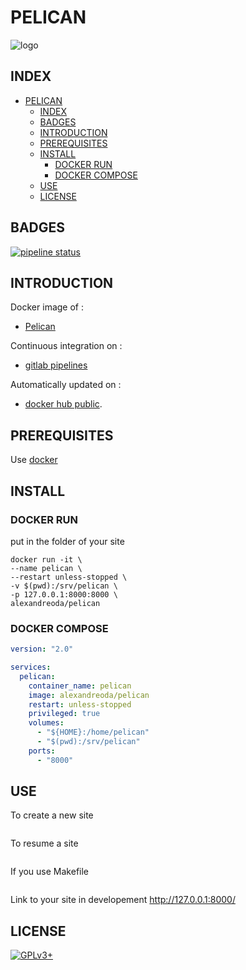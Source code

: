 # PELICAN

![logo](https://assets.gitlab-static.net/uploads/-/system/project/avatar/12904464/16d3e5679900925928d7a587bc49fdc8_resize.jpg)

## INDEX

- [PELICAN](#pelican)
  - [INDEX](#index)
  - [BADGES](#badges)
  - [INTRODUCTION](#introduction)
  - [PREREQUISITES](#prerequisites)
  - [INSTALL](#install)
    - [DOCKER RUN](#docker-run)
    - [DOCKER COMPOSE](#docker-compose)
  - [USE](#use)
  - [LICENSE](#license)

## BADGES

[![pipeline status](https://gitlab.com/oda-alexandre/pelican/badges/master/pipeline.svg)](https://gitlab.com/oda-alexandre/pelican/commits/master)

## INTRODUCTION

Docker image of :

- [Pelican](https://pelican.io/)

Continuous integration on :

- [gitlab pipelines](https://gitlab.com/oda-alexandre/pelican/pipelines)

Automatically updated on :

- [docker hub public](https://hub.docker.com/r/alexandreoda/pelican).

## PREREQUISITES

Use [docker](https://www.docker.com)

## INSTALL

### DOCKER RUN

put in the folder of your site

```\
docker run -it \
--name pelican \
--restart unless-stopped \
-v $(pwd):/srv/pelican \
-p 127.0.0.1:8000:8000 \
alexandreoda/pelican
```

### DOCKER COMPOSE

```yml
version: "2.0"

services:
  pelican:
    container_name: pelican
    image: alexandreoda/pelican
    restart: unless-stopped
    privileged: true
    volumes:
      - "${HOME}:/home/pelican"
      - "$(pwd):/srv/pelican"
    ports:
      - "8000"
```

## USE

To create a new site

```pelican-quickstart
```

To resume a site

```./develop_server.sh restart 8000
```

If you use Makefile

```make devserver
```

Link to your site in developement <http://127.0.0.1:8000/>

## LICENSE

[![GPLv3+](http://gplv3.fsf.org/gplv3-127x51.png)](https://gitlab.com/oda-alexandre/pelican/blob/master/LICENSE)
